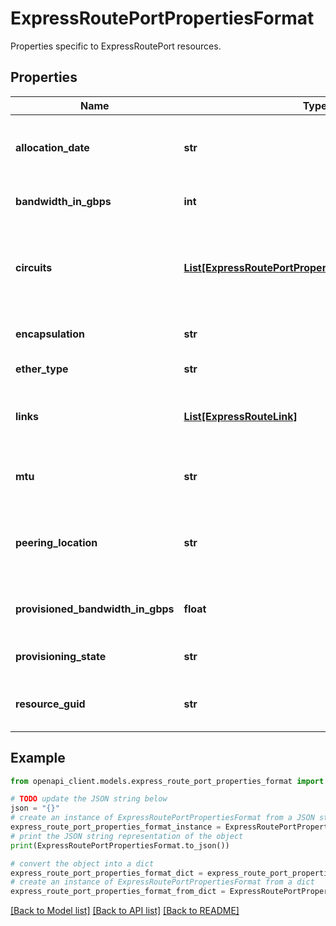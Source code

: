 # ExpressRoutePortPropertiesFormat

Properties specific to ExpressRoutePort resources.

## Properties

Name | Type | Description | Notes
------------ | ------------- | ------------- | -------------
**allocation_date** | **str** | Date of the physical port allocation to be used in Letter of Authorization. | [optional] [readonly] 
**bandwidth_in_gbps** | **int** | Bandwidth of procured ports in Gbps. | [optional] 
**circuits** | [**List[ExpressRoutePortPropertiesFormatCircuitsInner]**](ExpressRoutePortPropertiesFormatCircuitsInner.md) | Reference the ExpressRoute circuit(s) that are provisioned on this ExpressRoutePort resource. | [optional] [readonly] 
**encapsulation** | **str** | Encapsulation method on physical ports. | [optional] 
**ether_type** | **str** | Ether type of the physical port. | [optional] [readonly] 
**links** | [**List[ExpressRouteLink]**](ExpressRouteLink.md) | The set of physical links of the ExpressRoutePort resource. | [optional] 
**mtu** | **str** | Maximum transmission unit of the physical port pair(s). | [optional] [readonly] 
**peering_location** | **str** | The name of the peering location that the ExpressRoutePort is mapped to physically. | [optional] 
**provisioned_bandwidth_in_gbps** | **float** | Aggregate Gbps of associated circuit bandwidths. | [optional] [readonly] 
**provisioning_state** | **str** | The current provisioning state. | [optional] [readonly] 
**resource_guid** | **str** | The resource GUID property of the express route port resource. | [optional] 

## Example

```python
from openapi_client.models.express_route_port_properties_format import ExpressRoutePortPropertiesFormat

# TODO update the JSON string below
json = "{}"
# create an instance of ExpressRoutePortPropertiesFormat from a JSON string
express_route_port_properties_format_instance = ExpressRoutePortPropertiesFormat.from_json(json)
# print the JSON string representation of the object
print(ExpressRoutePortPropertiesFormat.to_json())

# convert the object into a dict
express_route_port_properties_format_dict = express_route_port_properties_format_instance.to_dict()
# create an instance of ExpressRoutePortPropertiesFormat from a dict
express_route_port_properties_format_from_dict = ExpressRoutePortPropertiesFormat.from_dict(express_route_port_properties_format_dict)
```
[[Back to Model list]](../README.md#documentation-for-models) [[Back to API list]](../README.md#documentation-for-api-endpoints) [[Back to README]](../README.md)


